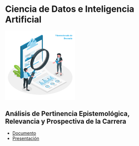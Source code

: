 # Ciencia de Datos e Inteligencia Artificial

<p style="margin: 0 auto; padding: 0 auto;">
	<img src="media/images/front.png" alt="portada" width="45%" />
</p>

## Análisis de Pertinencia Epistemológica, Relevancia y Prospectiva de la Carrera

- [Documento](https://github.com/aavendan/cdia/raw/refs/heads/main/02%20An%C3%A1lisis%20de%20Pertinencia.docx)
- [Presentación](https://github.com/aavendan/cdia/raw/refs/heads/main/03%20Presentaci%C3%B3n.pptx)